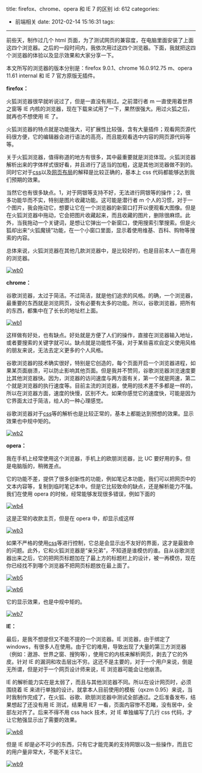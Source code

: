 title: firefox、chrome、opera 和 IE 7 的区别
id: 612
categories:
  - 前端相关
date: 2012-02-14 15:16:31
tags:

---

前些天，制作过几个 html 页面，为了测试网页的兼容度，在电脑里面安装了上面这四个浏览器。之后的一段时间内，我依次用过这四个浏览器。下面，我就把这四个浏览器的体验以及显示效果和大家分享一下。

本文所写的浏览器的版本分别是：firefox 9.0.1、chrome 16.0.912.75 m、opera 11.61 internal 和 IE 7 官方原版无插件。

**firefox：**

火狐浏览器很早就听说过了，但是一直没有用过。之前潜行者 m 一直使用着世界之窗等 IE 内核的浏览器，现在下载来试用了一下，果然很强大。用过火狐之后，就再也不想使用 IE 了。

火狐浏览器的特点就是功能强大，可扩展性比较强，含有大量插件；观看网页源代码很方便，它的编辑器会进行语法的高亮，而且能观看选中内容的网页源代码等等。

关于火狐浏览器，值得称道的地方有很多，其中最重要就是浏览体现。火狐浏览器解析出来的字体样式很好看，并且进行了适当的加粗，这是其他浏览器做不到的。同时它对于[css](http://www.qianxingzhem.com/post-tag/css)以及[网页布局](http://www.qianxingzhem.com/post-category/webdev)的解释是比较正确的，基本上 css 代码都能够达到我们预期的效果。

当然它也有很多缺点。1，对于网银等支持不好，无法进行网银等的操作；2，很多功能华而不实，特别是图片收藏功能。这可能是潜行者 m 个人的习惯，对于一个图片，我会拖动它，想要让它在一个浏览器的新窗口打开以便观看大图像。但是在火狐浏览器中拖动，它会把图片收藏起来，而且收藏的图片，删除很麻烦。此外，当我拖动一个关键词，是想让它弹出一个新窗口，使用搜索引擎搜索。但是火狐却出来“火狐魔镜”功能，在一个小窗口里面，显示着使用维基、百科、购物等搜索的内容。

总体来说，火狐浏览器在其他几款浏览器中，是比较好的，也是目前本人一直在用的浏览器。

[![](https://qxzm-cdn.sapi.work/blog/2012/02/wb0.jpg "wb0")](https://qxzm-cdn.sapi.work/blog/2012/02/wb0.jpg)

**chrome：**

谷歌浏览器，太过于简洁。不过简洁，就是他们追求的风格。的确，一个浏览器，最重要的东西就是浏览网页，没有必要有太多的功能。所以，谷歌浏览器，把所有的东西，都集中在了长长的地址栏上面。

[![](https://qxzm-cdn.sapi.work/blog/2012/02/wb1.jpg "wb1")](https://qxzm-cdn.sapi.work/blog/2012/02/wb1.jpg)

这样做有好处，也有缺点。好处就是方便了人们的操作，直接在浏览器输入地址，或者要搜索的关键字就可以。缺点就是功能性不强，对于某些喜欢自定义使用风格的朋友来说，无法去定义更多的个人风格。

谷歌浏览器的技术确实很好，特别是它创造的，每个页面开启一个浏览器进程，如果某页面崩溃，可以防止影响其他页面。但是我并不赞同，谷歌浏览器浏览速度要比其他浏览器快。因为，浏览器的访问速度与两方面有关，第一个就是网速，第二个就是浏览器的执行速度等。目前主流的浏览器，使用的技术差不多都是一样的，所以在浏览器方面，速度的快慢，区别不大。如果你感觉它的速度快，可能是因为它界面太过于简洁，给人的一种心理感觉。

谷歌浏览器对于[css](http://www.qianxingzhem.com/post-tag/css)等的解析也是比较正常的，基本上都能达到预想的效果。显示效果也中规中矩的。

[![](https://qxzm-cdn.sapi.work/blog/2012/02/wb2.jpg "wb2")](https://qxzm-cdn.sapi.work/blog/2012/02/wb2.jpg)

**opera：**

我在手机上经常使用这个浏览器，手机上的欧朋浏览器，比 UC 要好用的多。但是电脑版的，稍微差点。

它的功能不差，提供了很多创新性的功能，例如笔记本功能，我们可以把网页中的文本内容等，复制到临时笔记本中。但是它比较致命的缺点，还是解析能力不强。我们在使用 opera 的时候，经常能够发现很多错误，例如下面的

[![](https://qxzm-cdn.sapi.work/blog/2012/02/wb4.jpg "wb4")](https://qxzm-cdn.sapi.work/blog/2012/02/wb4.jpg)

这是正常的收款主页，但是在 opera 中，却显示成这样

[![](https://qxzm-cdn.sapi.work/blog/2012/02/wb3.jpg "wb3")](https://qxzm-cdn.sapi.work/blog/2012/02/wb3.jpg)

如果不严格的使用[css](http://www.qianxingzhem.com/post-tag/css)等进行控制，它总是会显示出不友好的界面，这才是最致命的问题。此外，它和火狐浏览器是“亲兄弟”，不知道是谁模仿的谁。自从谷歌浏览器出来之后，它的把网页标题加在了最上方的标题栏上的设计，被一再模仿，现在你已经找不到哪个浏览器不把网页标题放在最上面了。

[![](https://qxzm-cdn.sapi.work/blog/2012/02/wb5.jpg "wb5")](https://qxzm-cdn.sapi.work/blog/2012/02/wb5.jpg)

[![](https://qxzm-cdn.sapi.work/blog/2012/02/wb6.jpg "wb6")](https://qxzm-cdn.sapi.work/blog/2012/02/wb6.jpg)

它的显示效果，也是中规中矩的。

[![](https://qxzm-cdn.sapi.work/blog/2012/02/wb7.jpg "wb7")](https://qxzm-cdn.sapi.work/blog/2012/02/wb7.jpg)

**IE：**

最后，是我不想提但又不能不提的一个浏览器。IE 浏览器，由于绑定了 windows，有很多人在使用。由于它的难用，导致出现了大量的第三方浏览器（例如：遨游、世界之窗、搜狗等），使用它的内核来解析网页，剥去了它的外皮。针对 IE 的漏洞和攻击层出不穷。这还不是主要的，对于一个用户来说，倒是无所谓，但是对于一个网页设计师来说，IE 浏览器可能会让他崩溃。

IE 的解析能力实在是太弱了，而且与其他浏览器不同。所以在设计网页时，必须围绕着 IE 来进行单独的设计。就拿本人目前使用的模板（qxzm 0.95）来说，当时我制作完成了，在火狐、谷歌、欧朋浏览器中测试全部通过。之后准备发布，结果想起了还没有用 IE 测试，结果用 IE7 一看，页面内容惨不忍睹，没有居中，全部左对齐了。后来不得不用 css hack 技术，对 IE 单独编写了几行 css 代码，才让它勉强显示出了需要的效果。

[![](https://qxzm-cdn.sapi.work/blog/2012/02/wb8.jpg "wb8")](https://qxzm-cdn.sapi.work/blog/2012/02/wb8.jpg)

但是 IE 却是必不可少的东西，只有它才能完美的支持网银以及一些操作，而且它的用户量非常大，不能不关注它。

[![](https://qxzm-cdn.sapi.work/blog/2012/02/wb9.jpg "wb9")](https://qxzm-cdn.sapi.work/blog/2012/02/wb9.jpg)
